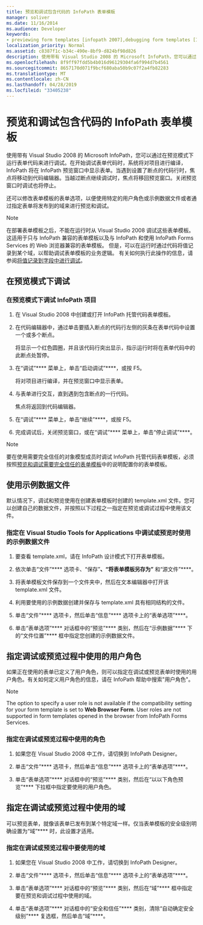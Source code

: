 ```yaml
---
title: 预览和调试包含代码的 InfoPath 表单模板
manager: soliver
ms.date: 11/16/2014
ms.audience: Developer
keywords:
- previewing form templates [infopath 2007],debugging form templates [InfoPath 2007],form templates [InfoPath 2007], previewing,debugging [InfoPath 2007], managed-code form templates,form templates [InfoPath 2007], debugging,InfoPath 2007, debugging form templates,InfoPath 2007, previewing form templates
localization_priority: Normal
ms.assetid: c8387f1c-b34c-490e-8bf9-d824bf98d826
description: 使用带有 Visual Studio 2008 的 Microsoft InfoPath，您可以通过在预览模式下运行表单代码来进行调试。在开始调试表单代码时，系统将对项目进行编译，InfoPath 将在 InfoPath 预览窗口中显示表单。当遇到设置了断点的代码行时，焦点将移动到代码编辑器。当越过断点继续调试时，焦点将移回预览窗口。关闭预览窗口时调试也将停止。
ms.openlocfilehash: 8f9ff97fdd5b4b016d96129304fa6f994d7b4561
ms.sourcegitcommit: 8657170d071f9bcf680aba50b9c07f2a4fb82283
ms.translationtype: MT
ms.contentlocale: zh-CN
ms.lasthandoff: 04/28/2019
ms.locfileid: "33405238"
---
```

# <a name="preview-and-debug-infopath-form-templates-with-code"></a>预览和调试包含代码的 InfoPath 表单模板

使用带有 Visual Studio 2008 的 Microsoft InfoPath，您可以通过在预览模式下运行表单代码来进行调试。在开始调试表单代码时，系统将对项目进行编译，InfoPath 将在 InfoPath 预览窗口中显示表单。当遇到设置了断点的代码行时，焦点将移动到代码编辑器。当越过断点继续调试时，焦点将移回预览窗口。关闭预览窗口时调试也将停止。
  
还可以修改表单模板的表单选项，以便使用特定的用户角色或示例数据文件或者通过指定表单将发布到的域来进行预览和调试。 
  
> [!NOTE]
> 在部署表单模板之后，不能在运行时从 Visual Studio 2008 调试这些表单模板。 这适用于只与 InfoPath 兼容的表单模板以及与 InfoPath 和使用 InfoPath Forms Services 的 Web 浏览器兼容的表单模板。 但是，可以在运行时通过代码将值记录到某个域，以帮助调试表单模板的业务逻辑。 有关如何执行此操作的信息，请参阅[将值记录到字段中进行调试](how-to-log-values-to-a-field-for-debugging.md)。 
  
## <a name="debugging-in-preview-mode"></a>在预览模式下调试

### <a name="to-debug-an-infopath-project-in-preview-mode"></a>在预览模式下调试 InfoPath 项目

1. 在 Visual Studio 2008 中创建或打开 InfoPath 托管代码表单模板。
    
2. 在代码编辑器中，通过单击要插入断点的代码行左侧的灰条在表单代码中设置一个或多个断点。
    
    将显示一个红色圆圈，并且该代码行突出显示，指示运行时将在表单代码中的此断点处暂停。
    
3. 在“调试”**** 菜单上，单击“启动调试”****，或按 F5。
    
    将对项目进行编译，并在预览窗口中显示表单。
    
4. 与表单进行交互，直到遇到包含断点的一行代码。
    
    焦点将返回到代码编辑器。
    
5. 在“调试”**** 菜单上，单击“继续”****，或按 F5。
    
6. 完成调试后，关闭预览窗口，或在“调试”**** 菜单上，单击“停止调试”****。
    
> [!NOTE]
> 要在使用需要完全信任的对象模型成员时调试 InfoPath 托管代码表单模板，必须按照[预览和调试需要完全信任的表单模板](how-to-preview-and-debug-form-templates-that-require-full-trust.md)中的说明配置你的表单模板。 
  
## <a name="using-a-sample-data-file"></a>使用示例数据文件

默认情况下，调试和预览使用在创建表单模板时创建的 template.xml 文件。您可以创建自己的数据文件，并按照以下过程之一指定在预览或调试过程中使用该文件。 
  
### <a name="to-specify-a-sample-data-file-to-use-while-debugging-or-previewing-in-visual-studio-tools-for-applications"></a>指定在 Visual Studio Tools for Applications 中调试或预览时使用的示例数据文件

1. 要查看 template.xml，请在 InfoPath 设计模式下打开表单模板。
    
2. 依次单击“文件”**** 选项卡、“保存”****、“将表单模板另存为”**** 和“源文件”****。
    
3. 将表单模板文件保存到一个文件夹中，然后在文本编辑器中打开该 template.xml 文件。
    
4. 利用要使用的示例数据创建并保存与 template.xml 具有相同结构的文件。
    
5. 单击“文件”**** 选项卡，然后单击“信息”**** 选项卡上的“表单选项”****。 
    
6. 单击“表单选项”**** 对话框中的“预览”**** 类别，然后在“示例数据”**** 下的“文件位置”**** 框中指定您创建的示例数据文件。 
    
## <a name="specifying-a-user-role-to-use-while-debugging-or-previewing"></a>指定调试或预览过程中使用的用户角色

如果正在使用的表单已定义了用户角色，则可以指定在调试或预览表单时使用的用户角色。有关如何定义用户角色的信息，请在 InfoPath 帮助中搜索"用户角色"。
  
> [!NOTE]
> The option to specify a user role is not available if the compatibility setting for your form template is set to **Web Browser Form**. User roles are not supported in form templates opened in the browser from InfoPath Forms Services. 
  
### <a name="to-specify-a-role-to-use-while-debugging-or-previewing"></a>指定在调试或预览过程中使用的角色

1. 如果您在 Visual Studio 2008 中工作，请切换到 InfoPath Designer。
    
2. 单击“文件”**** 选项卡，然后单击“信息”**** 选项卡上的“表单选项”****。 
    
3. 单击“表单选项”**** 对话框中的“预览”**** 类别，然后在“以以下角色预览”**** 下拉框中指定要使用的用户角色。 
    
## <a name="specifying-a-domain-to-use-while-debugging-or-previewing"></a>指定在调试或预览过程中使用的域

可以预览表单，就像该表单已发布到某个特定域一样。仅当表单模板的安全级别明确设置为“域”**** 时，此设置才适用。
  
### <a name="to-specify-a-domain-to-use-while-debugging-or-previewing"></a>指定在调试或预览过程中要使用的域

1. 如果您在 Visual Studio 2008 中工作，请切换到 InfoPath Designer。
    
2. 单击“文件”**** 选项卡，然后单击“信息”**** 选项卡上的“表单选项”****。 
    
3. 单击“表单选项”**** 对话框中的“预览”**** 类别，然后在“域”**** 框中指定要在预览和调试过程中使用的域。 
    
4. 单击“表单选项”**** 对话框中的“安全和信任”**** 类别，清除“自动确定安全级别”**** 复选框，然后单击“域”****。
    

